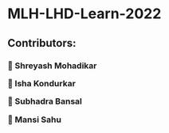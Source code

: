 # MLH-LHD-Learn-2022

## Contributors:
<h3>
  <p align="left">
🌱 Shreyash Mohadikar
    
🌱 Isha Kondurkar
    
🌱 Subhadra Bansal
    
🌱 Mansi Sahu
    </p>
 </h3>
